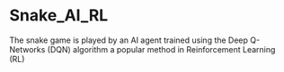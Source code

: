 # Snake_AI_RL
The snake game is played by an AI agent trained using the Deep Q-Networks (DQN) algorithm a popular method in Reinforcement Learning (RL)
